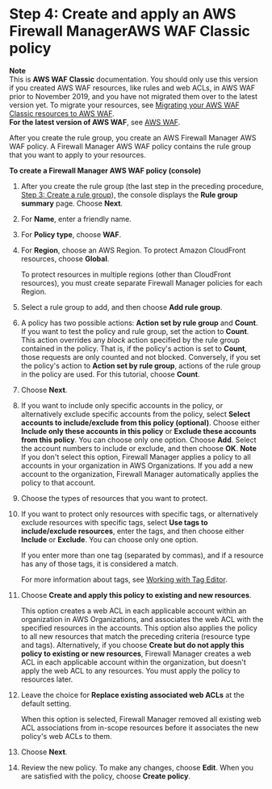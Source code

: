 # Step 4: Create and apply an AWS Firewall ManagerAWS WAF Classic policy<a name="classic-get-started-fms-create-security-policy"></a>

**Note**  
This is **AWS WAF Classic** documentation\. You should only use this version if you created AWS WAF resources, like rules and web ACLs, in AWS WAF prior to November 2019, and you have not migrated them over to the latest version yet\. To migrate your resources, see [Migrating your AWS WAF Classic resources to AWS WAF](waf-migrating-from-classic.md)\.  
**For the latest version of AWS WAF**, see [AWS WAF](waf-chapter.md)\. 

After you create the rule group, you create an AWS Firewall Manager AWS WAF policy\. A Firewall Manager AWS WAF policy contains the rule group that you want to apply to your resources\.<a name="classic-get-started-fms-create-security-policy-procedure"></a>

**To create a Firewall Manager AWS WAF policy \(console\)**

1. After you create the rule group \(the last step in the preceding procedure, [Step 3: Create a rule group](classic-get-started-fms-create-rule-group.md)\), the console displays the **Rule group summary** page\. Choose **Next**\.

1. For **Name**, enter a friendly name\. 

1. For **Policy type**, choose **WAF**\. 

1. For **Region**, choose an AWS Region\. To protect Amazon CloudFront resources, choose **Global**\.

   To protect resources in multiple regions \(other than CloudFront resources\), you must create separate Firewall Manager policies for each Region\.

1. Select a rule group to add, and then choose **Add rule group**\. 

1. A policy has two possible actions: **Action set by rule group** and **Count**\. If you want to test the policy and rule group, set the action to **Count**\. This action overrides any *block* action specified by the rule group contained in the policy\. That is, if the policy's action is set to **Count**, those requests are only counted and not blocked\. Conversely, if you set the policy's action to **Action set by rule group**, actions of the rule group in the policy are used\. For this tutorial, choose **Count**\.

1. Choose **Next**\.

1. If you want to include only specific accounts in the policy, or alternatively exclude specific accounts from the policy, select **Select accounts to include/exclude from this policy \(optional\)**\. Choose either **Include only these accounts in this policy** or **Exclude these accounts from this policy**\. You can choose only one option\. Choose **Add**\. Select the account numbers to include or exclude, and then choose **OK**\. 
**Note**  
If you don't select this option, Firewall Manager applies a policy to all accounts in your organization in AWS Organizations\. If you add a new account to the organization, Firewall Manager automatically applies the policy to that account\.

1. Choose the types of resources that you want to protect\.

1. If you want to protect only resources with specific tags, or alternatively exclude resources with specific tags, select **Use tags to include/exclude resources**, enter the tags, and then choose either **Include** or **Exclude**\. You can choose only one option\. 

   If you enter more than one tag \(separated by commas\), and if a resource has any of those tags, it is considered a match\.

   For more information about tags, see [Working with Tag Editor](https://docs.aws.amazon.com/awsconsolehelpdocs/latest/gsg/tag-editor.html)\.

1. Choose **Create and apply this policy to existing and new resources**\.

   This option creates a web ACL in each applicable account within an organization in AWS Organizations, and associates the web ACL with the specified resources in the accounts\. This option also applies the policy to all new resources that match the preceding criteria \(resource type and tags\)\. Alternatively, if you choose **Create but do not apply this policy to existing or new resources**, Firewall Manager creates a web ACL in each applicable account within the organization, but doesn't apply the web ACL to any resources\. You must apply the policy to resources later\.

1. Leave the choice for **Replace existing associated web ACLs** at the default setting\.

   When this option is selected, Firewall Manager removed all existing web ACL associations from in\-scope resources before it associates the new policy's web ACLs to them\. 

1. Choose **Next**\.

1. Review the new policy\. To make any changes, choose **Edit**\. When you are satisfied with the policy, choose **Create policy**\.